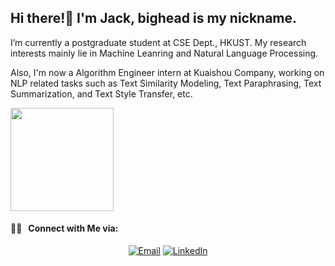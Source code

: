 <h2> Hi there!👋  I'm Jack, bighead is my nickname.</h2>
<p> I’m currently a postgraduate student at CSE Dept., HKUST. My research interests mainly lie in Machine Leanring and Natural Language Processing.</p>
<p> Also, I'm now a Algorithm Engineer intern at Kuaishou Company, working on NLP related tasks such as Text Similarity Modeling, Text Paraphrasing, Text Summarization, and Text Style Transfer, etc.</p>
</h5>

<a href="https://github.com/Jackthebighead">
  <img height="165em" src="https://github-readme-stats.vercel.app/api?username=Jackthebighead&theme=buefy&show_icons=true"/>
</a>

<br/>

<h4> 🤝🏻 &nbsp; Connect with Me via:</h4>
<p align="center">
<a href="mailto:yanzheyuan23@sina.com"><img alt="Email" src="https://img.shields.io/badge/Email-yanzheyuan23@sina.com-blue?style=flat-square&logo=gmail"></a>
<a href="http://linkedin.com/in/yanzhe-yuan-103157191/"><img alt="LinkedIn" src="https://img.shields.io/badge/LinkedIn-YUAN%20Yanzhe-blue?style=flat-square&logo=linkedin"></a>
</p>
